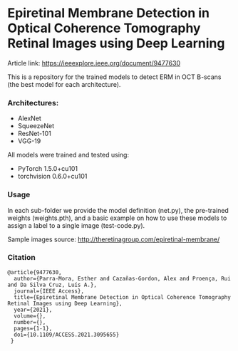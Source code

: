 # Epiretinal Membrane Detection in Optical Coherence Tomography Retinal Images using Deep Learning
Article link: https://ieeexplore.ieee.org/document/9477630

This is a repository for the trained models to detect ERM in OCT B-scans (the best model for each architecture).
 
### Architectures:
<ul>
  <li>AlexNet</li>
  <li>SqueezeNet</li>
  <li>ResNet-101</li>
  <li>VGG-19</li>
</ul>

All models were trained and tested using:
<ul>
  <li>PyTorch 1.5.0+cu101</li>
  <li>torchvision 0.6.0+cu101</li>
</ul>

### Usage

In each sub-folder we provide the model definition (net.py), the pre-trained weights (weights.pth), and a basic example on how to use these models to assign a label to a single image (test-code.py).

Sample images source: http://theretinagroup.com/epiretinal-membrane/

### Citation

```
@article{9477630,
  author={Parra-Mora, Esther and Cazañas-Gordon, Alex and Proença, Rui and Da Silva Cruz, Luís A.},
  journal={IEEE Access}, 
  title={Epiretinal Membrane Detection in Optical Coherence Tomography Retinal Images using Deep Learning}, 
  year={2021},
  volume={},
  number={},
  pages={1-1},
  doi={10.1109/ACCESS.2021.3095655}
 }
```
